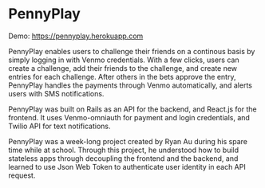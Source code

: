 # PennyPlay

Demo: https://pennyplay.herokuapp.com

PennyPlay enables users to challenge their friends on a continous basis by simply logging in with Venmo credentials.
With a few clicks, users can create a challenge, add their friends to the challenge, and create new entries for each challenge.
After others in the bets approve the entry, PennyPlay handles the payments through Venmo automatically, and alerts users with SMS notifications.


PennyPlay was built on Rails as an API for the backend, and React.js for the frontend. It uses Venmo-omniauth for payment and login credentials, and Twilio API for text notifications.

PennyPlay was a week-long project created by Ryan Au during his spare time while at school. Through this project, he understood how to build stateless apps through decoupling the frontend and the backend, and learned to use Json Web Token to authenticate user identity in each API request.